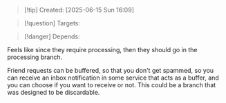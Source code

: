 
>[!tip] Created: [2025-06-15 Sun 16:09]

>[!question] Targets: 

>[!danger] Depends: 

Feels like since they require processing, then they should go in the processing branch.

Friend requests can be buffered, so that you don't get spammed, so you can receive an inbox notification in some service that acts as a buffer, and you can choose if you want to receive or not.
This could be a branch that was designed to be discardable.